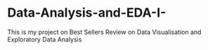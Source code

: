 # Data-Analysis-and-EDA-I-
This is my project on Best Sellers Review on Data Visualisation and Exploratory Data Analysis 
